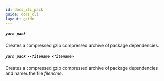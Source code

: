 ```yaml
---
id: docs_cli_pack
guide: docs_cli
layout: guide
---
```


##### `yarn pack` <a class="toc" id="toc-command-yarn-pack" href="#toc-command-yarn-pack"></a>

Creates a compressed gzip compressed archive of package dependencies.

##### `yarn pack --filename <filename>` <a class="toc" id="toc-command-yarn-pack-filename" href="#toc-command-yarn-pack-filename"></a>

Creates a compressed gzip compressed archive of package dependencies and names the file _filename_.
